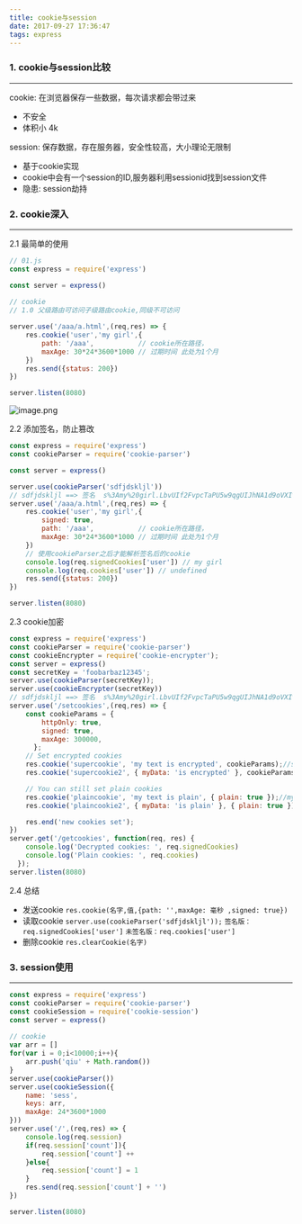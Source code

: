```yaml
---
title: cookie与session
date: 2017-09-27 17:36:47
tags: express
---
```


### 1. cookie与session比较
-----
cookie: 在浏览器保存一些数据，每次请求都会带过来

* 不安全
* 体积小 4k

session: 保存数据，存在服务器，安全性较高，大小理论无限制

* 基于cookie实现
* cookie中会有一个session的ID,服务器利用sessionid找到session文件
* 隐患: session劫持

### 2. cookie深入
-----
2.1 最简单的使用

```javascript
// 01.js
const express = require('express')

const server = express()
 
// cookie
// 1.0 父级路由可访问子级路由cookie,同级不可访问

server.use('/aaa/a.html',(req,res) => {
    res.cookie('user','my girl',{
        path: '/aaa',           // cookie所在路径，
        maxAge: 30*24*3600*1000 // 过期时间 此处为1个月 
    })
    res.send({status: 200})
})

server.listen(8080)
```
![image.png](https://upload-images.jianshu.io/upload_images/5809200-c9b4ebb870c2b7ac.png?imageMogr2/auto-orient/strip%7CimageView2/2/w/1240)

2.2 添加签名，防止篡改

```javascript
const express = require('express')
const cookieParser = require('cookie-parser')

const server = express()

server.use(cookieParser('sdfjdskljl'))
// sdfjdskljl ==> 签名  s%3Amy%20girl.LbvUIf2FvpcTaPU5w9qgUIJhNA1d9oVXI%2FXPbkAgINo
server.use('/aaa/a.html',(req,res) => {
    res.cookie('user','my girl',{
        signed: true,
        path: '/aaa',           // cookie所在路径，
        maxAge: 30*24*3600*1000 // 过期时间 此处为1个月 
    })
    // 使用cookieParser之后才能解析签名后的cookie
    console.log(req.signedCookies['user']) // my girl
    console.log(req.cookies['user']) // undefined
    res.send({status: 200})
})

server.listen(8080)
```
2.3 cookie加密

```javascript
const express = require('express')
const cookieParser = require('cookie-parser')
const cookieEncrypter = require('cookie-encrypter');
const server = express()
const secretKey = 'foobarbaz12345';
server.use(cookieParser(secretKey));
server.use(cookieEncrypter(secretKey))
// sdfjdskljl ==> 签名  s%3Amy%20girl.LbvUIf2FvpcTaPU5w9qgUIJhNA1d9oVXI%2FXPbkAgINo
server.use('/setcookies',(req,res) => {
    const cookieParams = {
        httpOnly: true,
        signed: true,
        maxAge: 300000,
      };
    // Set encrypted cookies 
    res.cookie('supercookie', 'my text is encrypted', cookieParams);//s%3Ae%3A2bb8b0c37fe05428b96f75003f1ef72f8232a056849b9f65d4183e05391239aa.loLedmM%2F4wFsTqQPBOdM3%2B01biw4%2BtfCTfRPu9G9E%2FE
    res.cookie('supercookie2', { myData: 'is encrypted' }, cookieParams); //s%3Ae%3Af7ce4ab473d1931c942e32804a02595f8f6939ef08ae10ae38279345efa185f2.EMBzHnZVEqT%2BNCBW8QKYLSYjv0XsJBV0nMsu2EEaTg0

    // You can still set plain cookies 
    res.cookie('plaincookie', 'my text is plain', { plain: true });//my%20text%20is%20plain
    res.cookie('plaincookie2', { myData: 'is plain' }, { plain: true });//j%3A%7B%22myData%22%3A%22is%20plain%22%7D

    res.end('new cookies set');
})
server.get('/getcookies', function(req, res) {
    console.log('Decrypted cookies: ', req.signedCookies)
    console.log('Plain cookies: ', req.cookies)
  });
server.listen(8080)
```
2.4 总结
* 发送cookie 
`res.cookie(名字,值,{path: '',maxAge: 毫秒 ,signed: true})`
* 读取cookie 
`server.use(cookieParser('sdfjdskljl'));`
`签名版：req.signedCookies['user']`
`未签名版：req.cookies['user']`
* 删除cookie
`res.clearCookie(名字)`

### 3. session使用
----
```javascript
const express = require('express')
const cookieParser = require('cookie-parser')
const cookieSession = require('cookie-session')
const server = express()
 
// cookie
var arr = []
for(var i = 0;i<10000;i++){
    arr.push('qiu' + Math.random())
}
server.use(cookieParser())
server.use(cookieSession({
    name: 'sess',
    keys: arr,
    maxAge: 24*3600*1000
}))
server.use('/',(req,res) => {
    console.log(req.session)
    if(req.session['count']){
        req.session['count'] ++
    }else{
        req.session['count'] = 1
    }
    res.send(req.session['count'] + '')
})

server.listen(8080)
```
